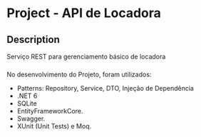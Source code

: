 #  Project - API de Locadora

## Description
Serviço REST para gerenciamento básico de locadora

### 

No desenvolvimento do Projeto, foram utilizados:

- Patterns: Repository, Service, DTO, Injeção de Dependência
- .NET 6
- SQLite
- EntityFrameworkCore.
- Swagger.
- XUnit (Unit Tests) e Moq.

